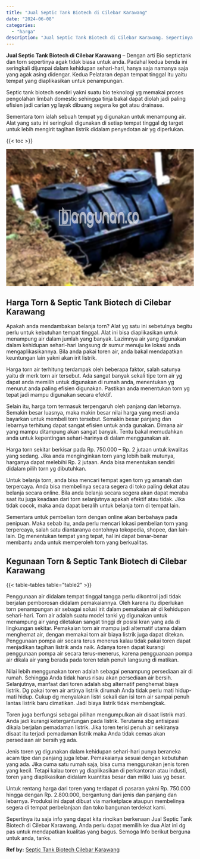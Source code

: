 ```yaml
---
title: "Jual Septic Tank Biotech di Cilebar Karawang"
date: "2024-06-08"
categories: 
  - "harga"
description: "Jual Septic Tank Biotech di Cilebar Karawang. Sepertinya itu saja info yang dapat kita rincikan berkenaan Jual Septic Tank Biotech di Cilebar Karawang. Anda..."
---
```


**Jual Septic Tank Biotech di Cilebar Karawang** – Dengan arti Bio septictank dan torn sepertinya agak tidak biasa untuk anda. Padahal kedua benda ini seringkali dijumpai dalam kehidupan sehari-hari, hanya saja namanya saja yang agak asing didengar. Kedua Pelataran depan tempat tinggal itu yaitu tempat yang diaplikasikan untuk penampungan.

Septic tank biotech sendiri yakni suatu bio teknologi yg memakai proses pengolahan limbah domestic sehingga tinja bakal dapat diolah jadi paling efisien jadi carian yg layak dibuang segera ke got atau drainase.

Sementara torn ialah sebuah tempat yg digunakan untuk menampung air. Alat yang satu ini seringkali digunakan di setiap tempat tinggal dg target untuk lebih mengirit tagihan listrik didalam penyedotan air yg diperlukan.

{{< toc >}}

![Jual Septic Tank Biotech di Cilebar Karawang](/images/jual-bio-septictank-30.png)

## Harga Torn & Septic Tank Biotech di Cilebar Karawang

Apakah anda mendambakan belanja torn? Alat yg satu ini sebetulnya begitu perlu untuk kebutuhan tempat tinggal. Alat ini bisa diaplikasikan untuk menampung air dalam jumlah yang banyak. Lazimnya air yang digunakan dalam kehidupan sehari-hari langsung dr sumur menuju ke lokasi anda mengaplikasikannya. Bila anda pakai toren air, anda bakal mendapatkan keuntungan lain yakni akan irit listrik.

Harga torn air terhitung terdampak oleh beberapa faktor, salah satunya yaitu dr merk torn air tersebut. Ada sangat banyak sekali tipe torn air yg dapat anda memilih untuk digunakan di rumah anda, menentukan yg menurut anda paling efisien digunakan. Pastikan anda menentukan torn yg tepat jadi mampu digunakan secara efektif.

Selain itu, harga torn termasuk terpengaruh oleh panjang dan lebarnya. Semakin besar luasnya, maka makin besar nilai harga yang mesti anda bayarkan untuk membeli torn tersebut. Semakin besar panjang dan lebarnya terhitung dapat sangat efisien untuk anda gunakan. Dimana air yang mampu ditampung akan sangat banyak. Tentu bakal memudahkan anda untuk kepentingan sehari-harinya di dalam menggunakan air.

Harga torn sekitar berkisar pada Rp. 750.000 – Rp. 2 jutaan untuk kwalitas yang sedang. Jika anda menginginkan torn yang lebih baik mutunya, harganya dapat melebihi Rp. 2 jutaan. Anda bisa menentukan sendiri didalam pilih torn yg dibutuhkan.

Untuk belanja torn, anda bisa mencari tempat agen torn yg amanah dan terpercaya. Anda bisa membelinya secara segera di toko paling dekat atau belanja secara online. Bila anda belanja secara segera akan dapat meraba saat itu juga keadaan dari torn selanjutnya apakah efektif atau tidak. Jika tidak cocok, maka anda dapat beralih untuk belanja torn di tempat lain.

Sementara untuk pembelian torn dengan online akan berbahaya pada penipuan. Maka sebab itu, anda perlu mencari lokasi pembelian torn yang terpercaya, salah satu diantaranya contohnya tokopedia, shopee, dan lain-lain. Dg menentukan tempat yang tepat, hal ini dapat benar-benar membantu anda untuk memperoleh torn yang berkualitas.

## Kegunaan Torn & Septic Tank Biotech di Cilebar Karawang

{{< table-tables table="table2" >}}

Penggunaan air didalam tempat tinggal tangga perlu dikontrol jadi tidak berjalan pemborosan didalam pemakaiannya. Oleh karena itu diperlukan torn penampungan air sebagai solusi irit dalam pemakaian air di kehidupan sehari-hari. Torn air adalah suatu model tanki yg digunakan untuk menampung air yang diletakan sangat tinggi dr posisi kran yang ada di lingkungan sekitar. Pemakaian torn air mampu jadi alternatif utama dalam menghemat air, dengan memakai torn air biaya listrik juga dapat ditekan. Penggunaan pompa air secara terus menerus kalau tidak pakai toren dapat menjadikan tagihan listrik anda naik. Adanya toren dapat kurangi penggunaan pompa air secara terus-menerus, karena pengguanaan pompa air dikala air yang berada pada toren telah penuh langsung di matikan.

Nilai lebih menggunakan toren adalah sebagai penampung persediaan air di rumah. Sehingga Anda tidak harus risau akan persediaan air bersih. Selanjutnya, manfaat dari toren adalah sbg alternatif penghemat biaya listrik. Dg pakai toren air artinya listrik dirumah Anda tidak perlu mati hidup-mati hidup. Cukup dg menyalakan listri sekali dan isi torn air sampai penuh lantas listrik baru dimatikan. Jadi biaya listrik tidak membengkak.

Toren juga berfungsi sebagai pilihan mengumpulkan air disaat listrik mati. Anda jadi kurangi ketergantungan pada listrik. Terutama sbg antisipasi dikala berjalan pemadaman listrik. Jika toren terisi penuh air sekiranya disaat itu terjadi pemadaman listrik maka Anda tidak cemas akan persediaan air bersih yg ada.

Jenis toren yg digunakan dalam kehidupan sehari-hari punya beraneka acam tipe dan panjang juga lebar. Pemakaianya sesuai dengan kebutuhan yang ada. Jika cuma satu rumah saja, bisa cuma menggunakan jenis toren yang kecil. Tetapi kalau toren yg diaplikasikan di perkantoran atau industi, toren yang diaplikasikan didalam kuantitas besar dan miliki luas yg besar.

Untuk rentang harga dari toren yang terdapat di pasaran yakni Rp. 750.000 hingga dengan Rp. 2.800.000, bergantung dari jenis dan panjang dan lebarnya. Produksi ini dapat dibuat via marketplace ataupun membelinya segera di tempat perbelanjaan dan toko bangunan terdekat kami.

Sepertinya itu saja info yang dapat kita rincikan berkenaan Jual Septic Tank Biotech di Cilebar Karawang. Anda perlu dapat memilih ke dua Alat ini dg pas untuk mendapatkan kualitas yang bagus. Semoga Info berikut berguna untuk anda, tanks.

**Ref by:** [Septic Tank Biotech Cilebar Karawang](https://id.wikipedia.org/wiki/Septic)
